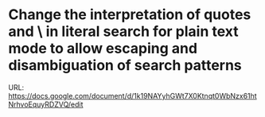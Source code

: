 # Change the interpretation of quotes and \ in literal search for plain text mode to allow escaping and disambiguation of search patterns

URL: https://docs.google.com/document/d/1k19NAYyhGWt7X0Ktnqt0WbNzx61htNrhvoEquyRDZVQ/edit
